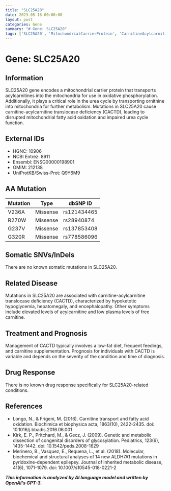 ```yaml
---
title: "SLC25A20"
date: 2023-05-16 00:00:00
layout: post
categories: Gene
summary: "# Gene: SLC25A20"
tags: ['SLC25A20', 'MitochondrialCarrierProtein', 'CarnitineAcylcarnitineTranslocaseDeficiency', 'UreaCycle', 'Mutation', 'CACTD', 'Treatment', 'Prognosis']
---
```


# Gene: SLC25A20

## Information
SLC25A20 gene encodes a mitochondrial carrier protein that transports acylcarnitines into the mitochondria for use in oxidative phosphorylation. Additionally, it plays a critical role in the urea cycle by transporting ornithine into mitochondria for further metabolism. Mutations in SLC25A20 cause carnitine-acylcarnitine translocase deficiency (CACTD), leading to disrupted mitochondrial fatty acid oxidation and impaired urea cycle function.

## External IDs
- HGNC: 10906
- NCBI Entrez: 8911
- Ensembl: ENSG00000198901
- OMIM: 212138
- UniProtKB/Swiss-Prot: Q9Y6M9

## AA Mutation
| Mutation | Type | dbSNP ID |
|----------|------|----------|
| V236A | Missense | rs121434465 |
| R270W | Missense | rs28940874 |
| G237V | Missense | rs137853408 |
| G320R | Missense | rs778586096 |

## Somatic SNVs/InDels
There are no known somatic mutations in SLC25A20.

## Related Disease
Mutations in SLC25A20 are associated with carnitine-acylcarnitine translocase deficiency (CACTD), characterized by hypoketotic hypoglycemia, hepatomegaly, and encephalopathy. Other symptoms include elevated levels of acylcarnitine and low plasma levels of free carnitine.

## Treatment and Prognosis
Management of CACTD typically involves a low-fat diet, frequent feedings, and carnitine supplementation. Prognosis for individuals with CACTD is variable and depends on the severity of the condition and time of diagnosis.

## Drug Response
There is no known drug response specifically for SLC25A20-related conditions.

## References
- Longo, N., & Frigeni, M. (2016). Carnitine transport and fatty acid oxidation. Biochimica et biophysica acta, 1863(10), 2422-2435. doi: 10.1016/j.bbadis.2016.06.001
- Kirk, E. P., Pritchard, M., & Gecz, J. (2009). Genetic and metabolic dissection of congenital disorders of glycosylation. Pediatrics, 123(6), 1435-1442. doi: 10.1542/peds.2008-1629
- Merinero, B., Vasquez, E., Requena, L., et al. (2018). Molecular, biochemical and structural analyses of 14 new ALDH7A1 mutations in pyridoxine-dependent epilepsy. Journal of inherited metabolic disease, 41(6), 1071-1079. doi: 10.1007/s10545-018-0221-2

**_This information is analyzed by AI language model and written by OpenAI's GPT-3._**